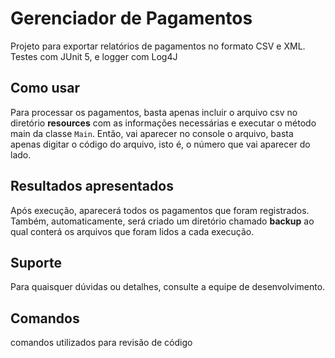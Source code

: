# Gerenciador de Pagamentos

Projeto para exportar relatórios de pagamentos no formato CSV e XML.
Testes com JUnit 5, e logger com Log4J

## Como usar

Para processar os pagamentos, basta apenas incluir o arquivo csv no diretório **resources** com as informações necessárias e executar o método main da classe `Main`. Então, vai aparecer no console o arquivo, basta apenas digitar o código do arquivo, isto é, o número que vai aparecer do lado.

## Resultados apresentados

Após execução, aparecerá todos os pagamentos que foram registrados. Também, automaticamente, será criado um diretório chamado **backup** ao qual conterá os arquivos que foram lidos a cada execução.

## Suporte

Para quaisquer dúvidas ou detalhes, consulte a equipe de desenvolvimento.


## Comandos

comandos utilizados para revisão de código
